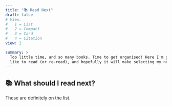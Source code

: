 ```yaml
---
title: "📚 Read Next"
draft: false
# View.
#   1 = List
#   2 = Compact
#   3 = Card
#   4 = Citation
view: 2

summary: >
  Too little time, and so many books. Time to get organised! Here I'm going to list some of the books I'd
  like to read (or re-read), and hopefully it will make selecting my next one that little bit easier.
---
```

## 📚 What should I read next?

These are definitely on the list.

